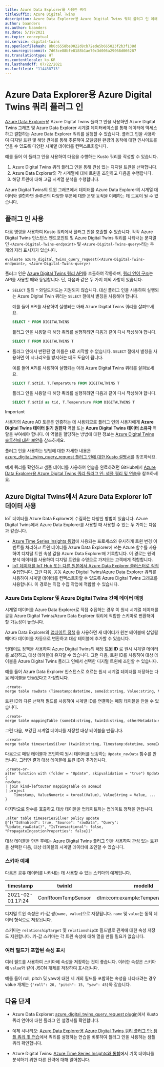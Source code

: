```yaml
---
title: Azure Data Explorer를 사용한 쿼리
titleSuffix: Azure Digital Twins
description: Azure Data Explorer용 Azure Digital Twins 쿼리 플러그 인 이해
author: baanders
ms.author: baanders
ms.date: 5/19/2021
ms.topic: conceptual
ms.service: digital-twins
ms.openlocfilehash: 8b0c6558be0022d8cb72ede5b665023f2b3f138d
ms.sourcegitcommit: 7d63ce88bfe8188b1ae70c3d006a29068d066287
ms.translationtype: HT
ms.contentlocale: ko-KR
ms.lasthandoff: 07/22/2021
ms.locfileid: "114438713"
---
```

# <a name="azure-digital-twins-query-plugin-for-azure-data-explorer"></a>Azure Data Explorer용 Azure Digital Twins 쿼리 플러그 인

[Azure Data Explorer](/azure/data-explorer/data-explorer-overview)용 Azure Digital Twins 플러그 인을 사용하면 Azure Digital Twins 그래프 및 Azure Data Explorer 시계열 데이터베이스를 통해 데이터에 액세스하고 결합하는 Azure Data Explorer 쿼리를 실행할 수 있습니다. 플러그 인을 사용하여 디지털 트윈 및 해당 관계를 통해 추론하여 모델링된 환경의 동작에 대한 인사이트를 얻을 수 있도록 다양한 시계열 데이터를 컨텍스트화합니다.

예를 들어 이 플러그 인을 사용하여 다음을 수행하는 Kusto 쿼리를 작성할 수 있습니다.
1. Azure Digital Twins 쿼리 플러그 인을 통해 관심 있는 디지털 트윈을 선택합니다.
2. Azure Data Explorer의 각 시계열에 대해 트윈을 조인하고 다음을 수행합니다. 
3. 해당 트윈에 대해 고급 시계열 분석을 수행합니다.  

Azure Digital Twins의 트윈 그래프에서 데이터를 Azure Data Explorer의 시계열 데이터와 결합하면 솔루션의 다양한 부분에 대한 운영 동작을 이해하는 데 도움이 될 수 있습니다. 

## <a name="using-the-plugin"></a>플러그 인 사용

다음 명령을 사용하여 Kusto 쿼리에서 플러그 인을 호출할 수 있습니다. 각각 Azure Digital Twins 인스턴스 엔드포인트 및 Azure Digital Twins 쿼리를 나타내는 문자열인 `<Azure-Digital-Twins-endpoint>` 및 `<Azure-Digital-Twins-query>`라는 두 개의 자리 표시자가 있습니다. 

```kusto
evaluate azure_digital_twins_query_request(<Azure-Digital-Twins-endpoint>, <Azure-Digital-Twins-query>) 
```

플러그 인은 [Azure Digital Twins 쿼리 API](/rest/api/digital-twins/dataplane/query)를 호출하여 작동하며, [쿼리 언어 구조](concepts-query-language.md)는 API를 사용할 때와 동일합니다. 단, 다음과 같은 두 가지 예외 사항이 있습니다. 
* `SELECT` 절의 `*` 와일드카드는 지원되지 않습니다. 대신 플러그 인을 사용하여 실행되는 Azure Digital Twin 쿼리는 `SELECT` 절에서 별칭을 사용해야 합니다.

    예를 들어 API를 사용하여 실행되는 아래 Azure Digital Twins 쿼리를 살펴보세요.
    
    ```SQL
    SELECT * FROM DIGITALTWINS
    ```
    
    플러그 인을 사용할 때 해당 쿼리를 실행하려면 다음과 같이 다시 작성해야 합니다.
    
    ```SQL
    SELECT T FROM DIGITALTWINS T
    ```
* 플러그 인에서 반환된 열 이름은 `$`로 시작할 수 없습니다. `SELECT` 절에서 별칭을 사용하면 이 시나리오를 방지하는 데도 도움이 됩니다.

    예를 들어 API를 사용하여 실행되는 아래 Azure Digital Twins 쿼리를 살펴보세요.
    
    ```SQL
    SELECT T.$dtId, T.Temperature FROM DIGITALTWINS T
    ```
    
    플러그 인을 사용할 때 해당 쿼리를 실행하려면 다음과 같이 다시 작성해야 합니다.
    
    ```SQL
    SELECT T.$dtId as tid, T.Temperature FROM DIGITALTWINS T
    ```


>[!IMPORTANT]
>사용자의 Azure AD 토큰은 인증하는 데 사용되므로 플러그 인의 사용자에게 **Azure Digital Twins 데이터 읽기 권한자** 역할 또는 **Azure Digital Twins 데이터 소유자** 역할을 부여해야 합니다. 이 역할을 할당하는 방법에 대한 정보는 [Azure Digital Twins 솔루션에 대한 보안](concepts-security.md#authorization-azure-roles-for-azure-digital-twins)을 참조하세요.

플러그 인을 사용하는 방법에 대한 자세한 내용은 [azure_digital_twins_query_request 플러그 인에 대한 Kusto 설명서](/azure/data-explorer/kusto/query/azure-digital-twins-query-request-plugin)를 참조하세요.

예제 쿼리를 확인하고 샘플 데이터를 사용하여 연습을 완료하려면 GitHub에서 [Azure Data Explorer용 Azure Digital Twins 쿼리 플러그 인: 샘플 쿼리 및 연습](https://github.com/Azure-Samples/azure-digital-twins-getting-started/tree/main/adt-adx-queries)을 참조하세요.

## <a name="using-azure-data-explorer-iot-data-with-azure-digital-twins"></a>Azure Digital Twins에서 Azure Data Explorer IoT 데이터 사용

IoT 데이터를 Azure Data Explorer에 수집하는 다양한 방법이 있습니다. Azure Digital Twins에서 Azure Data Explorer를 사용할 때 사용할 수 있는 두 가지는 다음과 같습니다.
* [Azure Time Series Insights 통합](how-to-integrate-time-series-insights.md)에 사용되는 프로세스와 유사하게 트윈 변경 이벤트를 처리하고 트윈 데이터를 Azure Data Explorer에 쓰는 Azure 함수를 사용하여 디지털 트윈 속성 값을 Azure Data Explorer에 기록합니다. 이 경로는 원격 분석 데이터를 사용하여 디지털 트윈을 수명으로 가져오는 고객에게 적합합니다.
* [IoT 데이터를 IoT Hub 또는 다른 원본에서 Azure Data Explorer 클러스터로 직접 수집](/azure/data-explorer/ingest-data-iot-hub)합니다. 그런 다음, 공동 Azure Digital Twins/Azure Data Explorer 쿼리를 사용하여 시계열 데이터를 컨텍스트화할 수 있도록 Azure Digital Twins 그래프를 사용합니다. 이 경로는 직접 수집 작업에 적합할 수 있습니다. 

### <a name="mapping-data-across-azure-data-explorer-and-azure-digital-twins"></a>Azure Data Explorer 및 Azure Digital Twins 간에 데이터 매핑

시계열 데이터를 Azure Data Explorer로 직접 수집하는 경우 이 원시 시계열 데이터를 공동 Azure Digital Twins/Azure Data Explorer 쿼리에 적합한 스키마로 변환해야 할 가능성이 높습니다.

Azure Data Explorer의 [업데이트 정책](/azure/data-explorer/kusto/management/updatepolicy) 을 사용하면 새 데이터가 원본 테이블에 삽입될 때마다 데이터를 자동으로 변환하고 대상 테이블에 추가할 수 있습니다. 

업데이트 정책을 사용하여 Azure Digital Twins의 해당 **트윈 ID** 로 원시 시계열 데이터를 보강하고, 대상 테이블에 유지할 수 있습니다. 그런 다음, 트윈 ID를 사용하여 대상 테이블을 Azure Digital Twins 플러그 인에서 선택한 디지털 트윈에 조인할 수 있습니다. 

예를 들어 Azure Data Explorer 인스턴스로 흐르는 원시 시계열 데이터를 저장하는 다음 테이블을 만들었다고 가정합니다. 

```kusto
.create-merge table rawData (Timestamp:datetime, someId:string, Value:string, ValueType:string)  
```

트윈 ID와 다른 선택적 필드를 사용하여 시계열 ID를 연결하는 매핑 테이블을 만들 수 있습니다. 

```kusto
.create-merge table mappingTable (someId:string, twinId:string, otherMetadata:string) 
```

그런 다음, 보강된 시계열 데이터를 저장할 대상 테이블을 만듭니다. 

```kusto
.create-merge table timeseriesSilver (twinId:string, Timestamp:datetime, someId:string, otherMetadata:string, ValueNumeric:real, ValueString:string)  
```

다음으로 매핑 테이블과 조인하여 원시 데이터를 보강하는 `Update_rawData` 함수를 만듭니다. 그러면 결과 대상 테이블에 트윈 ID가 추가됩니다. 

```kusto
.create-or-alter function with (folder = "Update", skipvalidation = "true") Update_rawData() { 
rawData 
| join kind=leftouter mappingTable on someId 
| project 
    Timestamp, ValueNumeric = toreal(Value), ValueString = Value, ... 
} 
```

마지막으로 함수를 호출하고 대상 테이블을 업데이트하는 업데이트 정책을 만듭니다. 

```kusto
.alter table timeseriesSilver policy update 
@'[{"IsEnabled": true, "Source": "rawData", "Query": "Update_rawData()", "IsTransactional": false, "PropagateIngestionProperties": false}]' 
```

대상 테이블을 만든 후에는 Azure Digital Twins 플러그 인을 사용하여 관심 있는 트윈을 선택한 다음, 대상 테이블의 시계열 데이터에 조인할 수 있습니다. 

### <a name="example-schema"></a>스키마 예제

다음은 공유 데이터를 나타내는 데 사용할 수 있는 스키마의 예제입니다.

| timestamp | twinId | modelId | name | 값 | relationshipTarget | relationshipID |
| --- | --- | --- | --- | --- | --- | --- |
| 2021-02-01 17:24 | ConfRoomTempSensor | dtmi:com:example:TemperatureSensor;1 | 온도 | 301.0 |  |  |

디지털 트윈 속성은 키-값 쌍(`name, value`)으로 저장됩니다. `name` 및 `value`는 동적 데이터 형식으로 저장됩니다. 

스키마는 `relationshipTarget` 및 `relationshipID` 필드별로 관계에 대한 속성 저장도 지원합니다. 키-값 스키마는 각 트윈 속성에 대해 열을 만들 필요가 없습니다.

### <a name="representing-properties-with-multiple-fields"></a>여러 필드가 포함된 속성 표시 

여러 필드를 사용하여 스키마에 속성을 저장하는 것이 좋습니다. 이러한 속성은 스키마에 `value`와 같이 JSON 개체를 저장하여 표시됩니다.

예를 들어 roll, pitch 및 yaw에 대한 세 개의 필드를 포함하는 속성을 나타내려는 경우 value 개체는 `{"roll": 20, "pitch": 15, "yaw": 45}`와 같습니다.

## <a name="next-steps"></a>다음 단계

* Azure Data Explorer: [azure_digital_twins_query_request plugin](/azure/data-explorer/kusto/query/azure-digital-twins-query-request-plugin)에서 Kusto 쿼리 언어에 대한 플러그 인 설명서를 확인합니다.

* 예제 시나리오: [Azure Data Explorer용 Azure Digital Twins 쿼리 플러그 인: 샘플 쿼리 및 연습](https://github.com/Azure-Samples/azure-digital-twins-getting-started/tree/main/adt-adx-queries)에서 쿼리를 실행하는 연습을 비롯하여 플러그 인을 사용하는 샘플 쿼리 확인합니다. 

* Azure Digital Twins: [Azure Time Series Insights와 통합](how-to-integrate-time-series-insights.md)에서 기록 데이터를 분석하기 위한 다른 전략에 대해 알아봅니다.
